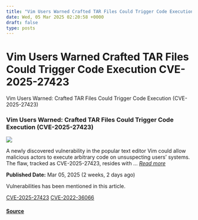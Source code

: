 ```yaml
---
title: "Vim Users Warned Crafted TAR Files Could Trigger Code Execution CVE-2025-27423"
date: Wed, 05 Mar 2025 02:20:58 +0000
draft: false
type: posts
---
```

# Vim Users Warned Crafted TAR Files Could Trigger Code Execution CVE-2025-27423





 Vim Users Warned: Crafted TAR Files Could Trigger Code Execution (CVE-2025-27423) 

### Vim Users Warned: Crafted TAR Files Could Trigger Code Execution (CVE-2025-27423)

![](https://upload.cvefeed.io/news/33474/thumbnail.jpg)

A newly discovered vulnerability in the popular text editor Vim could allow malicious actors to execute arbitrary code on unsuspecting users’ systems. The flaw, tracked as CVE-2025-27423, resides with ... [_Read more_](https://securityonline.info/vim-users-warned-crafted-tar-files-could-trigger-code-execution-cve-2025-27423/)

**Published Date:** Mar 05, 2025 (2 weeks, 2 days ago)

Vulnerabilities has been mentioned in this article.

[CVE-2025-27423](https://cvefeed.io/vuln/detail/CVE-2025-27423) [CVE-2022-36066](https://cvefeed.io/vuln/detail/CVE-2022-36066)

#### [Source](https://securityonline.info/vim-users-warned-crafted-tar-files-could-trigger-code-execution-cve-2025-27423/)

